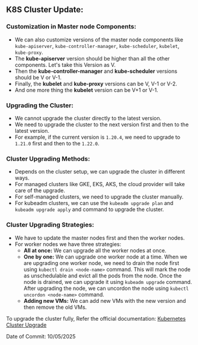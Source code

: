 ## K8S Cluster Update:

### Customization in Master node Components:

- We can also customize versions of the master node components like `kube-apiserver`, `kube-controller-manager`, `kube-scheduler`, `kubelet`, `kube-proxy`.
- The **kube-apiserver** version should be higher than all the other components. Let's take this Version as V.
- Then the **kube-controller-manager** and **kube-scheduler** versions should be V or V-1.
- Finally, the **kubelet** and **kube-proxy** versions can be V, V-1 or V-2.
- And one more thing the **kubelet** version can be V+1 or V-1.

### Upgrading the Cluster:

- We cannot upgrade the cluster directly to the latest version.
- We need to upgrade the cluster to the next version first and then to the latest version.
- For example, if the current version is `1.20.4`, we need to upgrade to `1.21.0` first and then to the `1.22.0`.

### Cluster Upgrading Methods:

- Depends on the cluster setup, we can upgrade the cluster in different ways.
- For managed clusters like GKE, EKS, AKS, the cloud provider will take care of the upgrade.
- For self-managed clusters, we need to upgrade the cluster manually.
- For kubeadm clusters, we can use the `kubeadm upgrade plan` and  `kubeadm upgrade apply` and  command to upgrade the cluster.

### Cluster Upgrading Strategies:

- We have to update the master nodes first and then the worker nodes.
- For worker nodes we have three strategies:
    - **All at once:** We can upgrade all the worker nodes at once.
    - **One by one:** We can upgrade one worker node at a time. When we are upgrading one worker node, we need to drain the node first using `kubectl drain <node-name>` command. This will mark the node as unschedulable and evict all the pods from the node. Once the node is drained, we can upgrade it using `kubeadm upgrade` command. After upgrading the node, we can uncordon the node using `kubectl uncordon <node-name>` command.
    - **Adding new VMs:** We can add new VMs with the new version and then remove the old VMs.

To upgrade the cluster fully, Refer the official documentation: [Kubernetes Cluster Upgrade](https://kubernetes.io/docs/tasks/administer-cluster/kubeadm/kubeadm-upgrade/)

Date of Commit: 10/05/2025